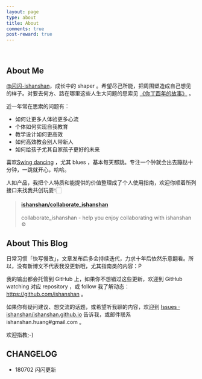 ```yaml
---
layout: page
type: about
title: About
comments: true
post-reward: true
---
```

<br>

## About Me



[@闪闪-ishanshan](https://github.com/ishanshan)，成长中的 shaper 。希望尽己所能，把周围塑造成自己想见的样子。对要去何方、路在哪里这些人生大问题的思索见 [《你丁酉年的故事》](http://ishanshan.top/selfedu/Review2017LunarCalendar.html) 。

近一年常在思索的问题有：

* 如何让更多人体验更多心流
* 个体如何实现自我教育
* 教学设计如何更高效
* 如何高效教会别人带新人
* 如何给孩子尤其自家孩子更好的未来

喜欢[Swing dancing](https://github.com/ishanshan/EnjoySwingDancing) ，尤其 blues ，基本每天都跳。专注一个钟就会出去蹦跶十分钟，一跳就开心，哈哈。

人如产品，我把个人特质和能提供的价值整理成了个人使用指南，欢迎你顺着所列接口来找我共创玩耍👇🏻

<blockquote class="embedly-card" data-card-controls="0"><h4><a href="https://github.com/ishanshan/collaborate_ishanshan">ishanshan/collaborate_ishanshan</a></h4><p>collaborate_ishanshan - help you enjoy collaborating with ishanshan ⚙️</p></blockquote>
<script async src="//cdn.embedly.com/widgets/platform.js" charset="UTF-8"></script>



## About This Blog

日常习惯「快写慢改」，文章发布后多会持续迭代，力求十年后依然乐意翻看。所以，没有新博文不代表我没更新哦，尤其指南类的内容：P

我的输出都会托管到 GitHub 上，如果你不想错过这些更新，欢迎到 GitHub watching 对应 repository ，或 follow 我了解动态：https://github.com/ishanshan 。

如果你有疑问建议、想交流的话题，或希望听我聊的内容，欢迎到 [Issues · ishanshan/ishanshan.github.io](https://github.com/ishanshan/ishanshan.github.io/issues) 告诉我，或邮件联系 ishanshan.huang#gmail.com 。

欢迎指教;-)

## CHANGELOG

- 180702 闪闪更新
